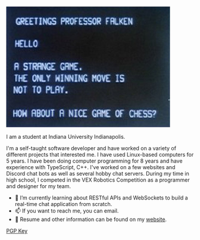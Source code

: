 ![image](https://github.com/Chrono-byte/Chrono-byte/blob/99daac849958a506292192bea505347c0c34615b/greetings.png)

I am a student at Indiana University Indianapolis.

I'm a self-taught software developer and have worked on a variety of different projects that interested me. I have used Linux-based computers for 5 years. I have been doing computer programming for 8 years and have experience with TypeScript, C++. I've worked on a few websites and Discord chat bots as well as several hobby chat servers. During my time in high school, I competed in the VEX Robotics Competition as a programmer and designer for my team.

- 🌱 I’m currently learning about RESTful APIs and WebSockets to build a real-time chat application from scratch.
- 📫 If you want to reach me, you can email.
- 📝 Resume and other information can be found on my [website](https://michaelgummere.com).
  
[PGP Key](https://keys.openpgp.org/vks/v1/by-fingerprint/D73F4017A24C6C5EBB7FD91BEDB6B1C6279BD018)
